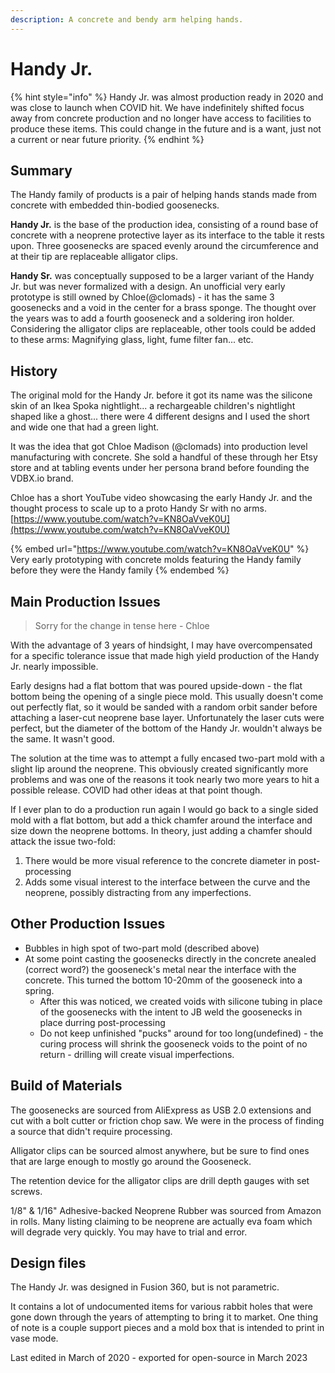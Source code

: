 ```yaml
---
description: A concrete and bendy arm helping hands.
---
```


# Handy Jr.

{% hint style="info" %}
Handy Jr. was almost production ready in 2020 and was close to launch when COVID hit. We have indefinitely shifted focus away from concrete production and no longer have access to facilities to produce these items. This could change in the future and is a want, just not a current or near future priority.
{% endhint %}

## Summary

The Handy family of products is a pair of helping hands stands made from concrete with embedded thin-bodied goosenecks.&#x20;

**Handy Jr.** is the base of the production idea, consisting of a round base of concrete with a neoprene protective layer as its interface to the table it rests upon.  Three goosenecks are spaced evenly around the circumference and at their tip are replaceable alligator clips.

**Handy Sr.** was conceptually supposed to be a larger variant of the Handy Jr. but was never formalized with a design. An unofficial very early prototype is still owned by Chloe(@clomads) - it has the same 3 goosenecks and a void in the center for a brass sponge.  The thought over the years was to add a fourth gooseneck and a soldering iron holder. Considering the alligator clips are replaceable, other tools could be added to these arms: Magnifying glass, light, fume filter fan... etc.

## History

The original mold for the Handy Jr. before it got its name was the silicone skin of an Ikea Spoka nightlight... a rechargeable children's nightlight shaped like a ghost... there were 4 different designs and I used the short and wide one that had a green light.

It was the idea that got Chloe Madison (@clomads) into production level manufacturing with concrete. She sold a handful of these through her Etsy store and at tabling events under her persona brand before founding the VDBX.io brand.

Chloe has a short YouTube video showcasing the early Handy Jr. and the thought process to scale up to a proto Handy Sr with no arms. [https://www.youtube.com/watch?v=KN8OaVveK0U](https://www.youtube.com/watch?v=KN8OaVveK0U)

{% embed url="https://www.youtube.com/watch?v=KN8OaVveK0U" %}
Very early prototyping with concrete molds featuring the Handy family before they were the Handy family
{% endembed %}

## Main Production Issues

> Sorry for the change in tense here - Chloe

With the advantage of 3 years of hindsight, I may have overcompensated for a specific tolerance issue that made high yield production of the Handy Jr. nearly impossible.&#x20;

Early designs had a flat bottom that was poured upside-down - the flat bottom being the opening of a single piece mold. This usually doesn't come out perfectly flat, so it would be sanded with a random orbit sander before attaching a laser-cut neoprene base layer. Unfortunately the laser cuts were perfect, but the diameter of the bottom of the Handy Jr. wouldn't always be the same. It wasn't good.

The solution at the time was to attempt a fully encased two-part mold with a slight lip around the neoprene. This obviously created significantly more problems and was one of the reasons it took nearly two more years to hit a possible release. COVID had other ideas at that point though.

If I ever plan to do a production run again I would go back to a single sided mold with a flat bottom, but add a thick chamfer around the interface and size down the neoprene bottoms. In theory, just adding a chamfer should attack the issue two-fold:

1. There would be more visual reference to the concrete diameter in post-processing&#x20;
2. Adds some visual interest to the interface between the curve and the neoprene, possibly distracting from any imperfections.

## Other Production Issues

* Bubbles in high spot of two-part mold (described above)
* At some point casting the goosenecks directly in the concrete anealed (correct word?) the gooseneck's metal near the interface with the concrete. This turned the bottom 10-20mm of the gooseneck into a spring.
  * After this was noticed, we created voids with silicone tubing in place of the goosenecks with the intent to JB weld the goosenecks in place durring post-processing
  * Do not keep unfinished "pucks" around for too long(undefined) - the curing process will shrink the gooseneck voids to the point of no return - drilling will create visual imperfections.&#x20;

## Build of Materials

The goosenecks are sourced from AliExpress as USB 2.0 extensions and cut with a bolt cutter or friction chop saw. We were in the process of finding a source that didn't require processing.

Alligator clips can be sourced almost anywhere, but be sure to find ones that are large enough to mostly go around the Gooseneck.

The retention device for the alligator clips are drill depth gauges with set screws.&#x20;

1/8" & 1/16" Adhesive-backed Neoprene Rubber was sourced from Amazon in rolls. Many listing claiming to be neoprene are actually eva foam which will degrade very quickly. You may have to trial and error.

## Design files

The Handy Jr. was designed in Fusion 360, but is not parametric.&#x20;

It contains a lot of undocumented items for various rabbit holes that were gone down through the years of attempting to bring it to market. One thing of note is a couple support pieces and a mold box that is intended to print in vase mode.

Last edited in March of 2020 - exported for open-source in March 2023

